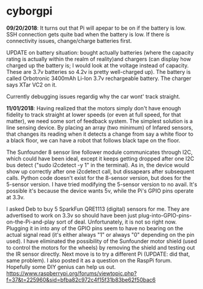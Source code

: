 # cyborgpi

**09/20/2018**: It turns out that Pi will apepar to be on if the battery is low. SSH connection gets quite bad when the battery is low. If there is connectivity issues, change/charge batteries first.

UPDATE on battery situation: bought actually batteries (where the capacity rating is actually within the realm of reality)and chargers (can display how charged up the battery is; I would look at the voltage instead of capacity. These are 3.7v batteries so 4.2v is pretty well-charged up). The battery is called Orbotronic 3400mAh Li-Ion 3.7v rechargeable battery. The charger says XTar VC2 on it.

Currently debugging issues regardig why the car wont' track straight.

**11/01/2018**: Having realized that the motors simply don't have enough fidelity to track straight at lower speeds (or even at full speed, for that matter), we need some sort of feedback system. The simplest solution is a line sensing device. By placing an array (two minimum) of Infared sensors, that changes its reading when it detects a change from say a white floor to a black floor, we can have a robot that follows black tape on the floor. 

The Sunfounder 8 sensor line follower module communicates through I2C, which could have been ideal, except it keeps getting dropped after one I2C bus detect ("sudo i2cdetect -y 1" in the terminal). As in, the device would show up correctly after one i2cdetect call, but dissapears after subsequent calls. Python code doesn't exist for the 8-sensor version, but does for the 5-sensor version. I have tried modifying the 5-sensor version to no avail. It's possible it's because the device wants 5v, while the Pi's GPIO pins operate at 3.3v.

I asked Deb to buy 5 SparkFun QRE1113 (digital) sensors for me. They are advertised to work on 3.3v so should have been just plug-into-GPIO-pins-on-the-Pi-and-play sort of deal. Unfortunately, it is not so right now. Plugging it in into any of the GPIO pins seem to have no bearing on the actual signal read (it's either always "1" or always "0" depending on the pin used). I have eliminated the possibility of the Sunfounder motor shield (used to control the motors for the wheels) by removing the shield and testing out the IR sensor directly. Next move is to try a different Pi (UPDATE: did that, same problem). I also posted it as a question on the RaspPi forum. Hopefully some DIY genius can help us out. 
  https://www.raspberrypi.org/forums/viewtopic.php?f=37&t=225960&sid=bfba82c972c4f15f31b83be62f50bac6
  

